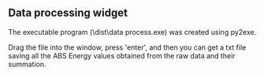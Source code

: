 ## Data processing widget

The executable program (\dist\data process.exe) was created using py2exe. 

Drag the file into the window, press 'enter', and then you can get a txt file saving all the ABS Energy values obtained from the raw data and their summation.